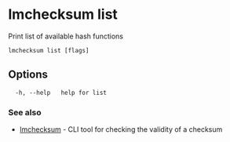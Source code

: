 # lmchecksum list

Print list of available hash functions

```
lmchecksum list [flags]
```

## Options

```
  -h, --help   help for list
```

### See also

* [lmchecksum](lmchecksum.md)	 - CLI tool for checking the validity of a checksum
